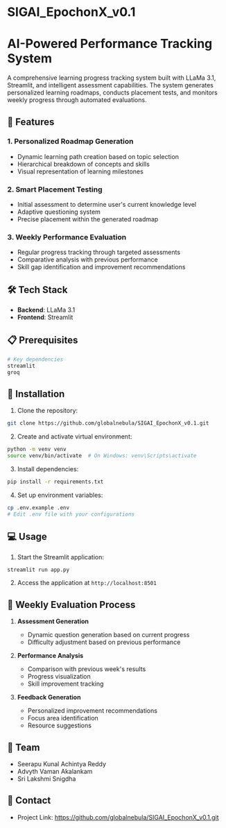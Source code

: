# SIGAI_EpochonX_v0.1
# AI-Powered Performance Tracking System

A comprehensive learning progress tracking system built with LLaMa 3.1, Streamlit, and intelligent assessment capabilities. The system generates personalized learning roadmaps, conducts placement tests, and monitors weekly progress through automated evaluations.

## 🌟 Features

### 1. Personalized Roadmap Generation
- Dynamic learning path creation based on topic selection
- Hierarchical breakdown of concepts and skills
- Visual representation of learning milestones

### 2. Smart Placement Testing
- Initial assessment to determine user's current knowledge level
- Adaptive questioning system
- Precise placement within the generated roadmap

### 3. Weekly Performance Evaluation
- Regular progress tracking through targeted assessments
- Comparative analysis with previous performance
- Skill gap identification and improvement recommendations

## 🛠 Tech Stack

- **Backend**: LLaMa 3.1 
- **Frontend**: Streamlit

## 📋 Prerequisites

```bash
# Key dependencies
streamlit
groq
```

## 🚀 Installation

1. Clone the repository:
```bash
git clone https://github.com/globalnebula/SIGAI_EpochonX_v0.1.git
```

2. Create and activate virtual environment:
```bash
python -m venv venv
source venv/bin/activate  # On Windows: venv\Scripts\activate
```

3. Install dependencies:
```bash
pip install -r requirements.txt
```

4. Set up environment variables:
```bash
cp .env.example .env
# Edit .env file with your configurations
```

## 💻 Usage

1. Start the Streamlit application:
```bash
streamlit run app.py
```

2. Access the application at `http://localhost:8501`


## 🔄 Weekly Evaluation Process

1. **Assessment Generation**
   - Dynamic question generation based on current progress
   - Difficulty adjustment based on previous performance

2. **Performance Analysis**
   - Comparison with previous week's results
   - Progress visualization
   - Skill improvement tracking

3. **Feedback Generation**
   - Personalized improvement recommendations
   - Focus area identification
   - Resource suggestions

## 👥 Team

- Seerapu Kunal Achintya Reddy
- Advyth Vaman Akalankam
- Sri Lakshmi Snigdha

## 📮 Contact

- Project Link: https://github.com/globalnebula/SIGAI_EpochonX_v0.1.git
